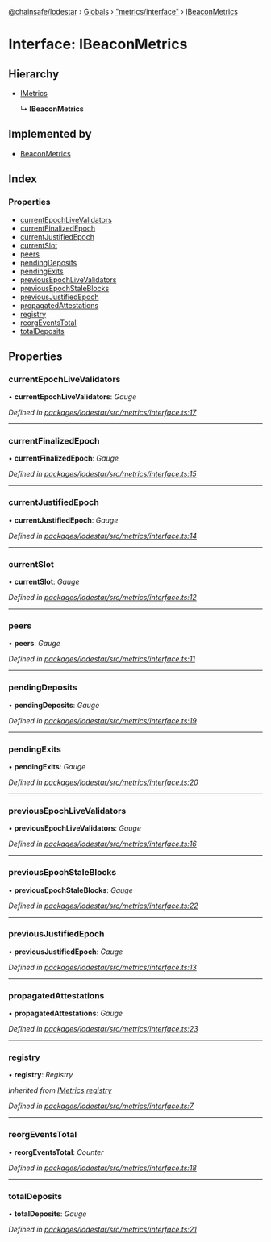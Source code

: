 [@chainsafe/lodestar](../README.md) › [Globals](../globals.md) › ["metrics/interface"](../modules/_metrics_interface_.md) › [IBeaconMetrics](_metrics_interface_.ibeaconmetrics.md)

# Interface: IBeaconMetrics

## Hierarchy

* [IMetrics](_metrics_interface_.imetrics.md)

  ↳ **IBeaconMetrics**

## Implemented by

* [BeaconMetrics](../classes/_metrics_beacon_.beaconmetrics.md)

## Index

### Properties

* [currentEpochLiveValidators](_metrics_interface_.ibeaconmetrics.md#currentepochlivevalidators)
* [currentFinalizedEpoch](_metrics_interface_.ibeaconmetrics.md#currentfinalizedepoch)
* [currentJustifiedEpoch](_metrics_interface_.ibeaconmetrics.md#currentjustifiedepoch)
* [currentSlot](_metrics_interface_.ibeaconmetrics.md#currentslot)
* [peers](_metrics_interface_.ibeaconmetrics.md#peers)
* [pendingDeposits](_metrics_interface_.ibeaconmetrics.md#pendingdeposits)
* [pendingExits](_metrics_interface_.ibeaconmetrics.md#pendingexits)
* [previousEpochLiveValidators](_metrics_interface_.ibeaconmetrics.md#previousepochlivevalidators)
* [previousEpochStaleBlocks](_metrics_interface_.ibeaconmetrics.md#previousepochstaleblocks)
* [previousJustifiedEpoch](_metrics_interface_.ibeaconmetrics.md#previousjustifiedepoch)
* [propagatedAttestations](_metrics_interface_.ibeaconmetrics.md#propagatedattestations)
* [registry](_metrics_interface_.ibeaconmetrics.md#registry)
* [reorgEventsTotal](_metrics_interface_.ibeaconmetrics.md#reorgeventstotal)
* [totalDeposits](_metrics_interface_.ibeaconmetrics.md#totaldeposits)

## Properties

###  currentEpochLiveValidators

• **currentEpochLiveValidators**: *Gauge*

*Defined in [packages/lodestar/src/metrics/interface.ts:17](https://github.com/ChainSafe/lodestar/blob/f41191172/packages/lodestar/src/metrics/interface.ts#L17)*

___

###  currentFinalizedEpoch

• **currentFinalizedEpoch**: *Gauge*

*Defined in [packages/lodestar/src/metrics/interface.ts:15](https://github.com/ChainSafe/lodestar/blob/f41191172/packages/lodestar/src/metrics/interface.ts#L15)*

___

###  currentJustifiedEpoch

• **currentJustifiedEpoch**: *Gauge*

*Defined in [packages/lodestar/src/metrics/interface.ts:14](https://github.com/ChainSafe/lodestar/blob/f41191172/packages/lodestar/src/metrics/interface.ts#L14)*

___

###  currentSlot

• **currentSlot**: *Gauge*

*Defined in [packages/lodestar/src/metrics/interface.ts:12](https://github.com/ChainSafe/lodestar/blob/f41191172/packages/lodestar/src/metrics/interface.ts#L12)*

___

###  peers

• **peers**: *Gauge*

*Defined in [packages/lodestar/src/metrics/interface.ts:11](https://github.com/ChainSafe/lodestar/blob/f41191172/packages/lodestar/src/metrics/interface.ts#L11)*

___

###  pendingDeposits

• **pendingDeposits**: *Gauge*

*Defined in [packages/lodestar/src/metrics/interface.ts:19](https://github.com/ChainSafe/lodestar/blob/f41191172/packages/lodestar/src/metrics/interface.ts#L19)*

___

###  pendingExits

• **pendingExits**: *Gauge*

*Defined in [packages/lodestar/src/metrics/interface.ts:20](https://github.com/ChainSafe/lodestar/blob/f41191172/packages/lodestar/src/metrics/interface.ts#L20)*

___

###  previousEpochLiveValidators

• **previousEpochLiveValidators**: *Gauge*

*Defined in [packages/lodestar/src/metrics/interface.ts:16](https://github.com/ChainSafe/lodestar/blob/f41191172/packages/lodestar/src/metrics/interface.ts#L16)*

___

###  previousEpochStaleBlocks

• **previousEpochStaleBlocks**: *Gauge*

*Defined in [packages/lodestar/src/metrics/interface.ts:22](https://github.com/ChainSafe/lodestar/blob/f41191172/packages/lodestar/src/metrics/interface.ts#L22)*

___

###  previousJustifiedEpoch

• **previousJustifiedEpoch**: *Gauge*

*Defined in [packages/lodestar/src/metrics/interface.ts:13](https://github.com/ChainSafe/lodestar/blob/f41191172/packages/lodestar/src/metrics/interface.ts#L13)*

___

###  propagatedAttestations

• **propagatedAttestations**: *Gauge*

*Defined in [packages/lodestar/src/metrics/interface.ts:23](https://github.com/ChainSafe/lodestar/blob/f41191172/packages/lodestar/src/metrics/interface.ts#L23)*

___

###  registry

• **registry**: *Registry*

*Inherited from [IMetrics](_metrics_interface_.imetrics.md).[registry](_metrics_interface_.imetrics.md#registry)*

*Defined in [packages/lodestar/src/metrics/interface.ts:7](https://github.com/ChainSafe/lodestar/blob/f41191172/packages/lodestar/src/metrics/interface.ts#L7)*

___

###  reorgEventsTotal

• **reorgEventsTotal**: *Counter*

*Defined in [packages/lodestar/src/metrics/interface.ts:18](https://github.com/ChainSafe/lodestar/blob/f41191172/packages/lodestar/src/metrics/interface.ts#L18)*

___

###  totalDeposits

• **totalDeposits**: *Gauge*

*Defined in [packages/lodestar/src/metrics/interface.ts:21](https://github.com/ChainSafe/lodestar/blob/f41191172/packages/lodestar/src/metrics/interface.ts#L21)*
